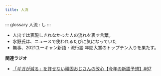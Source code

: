 ```yaml
---
title: 人流
---
```


::: glossary
人流 : し
:::

-   人出では表現しきれなかった人の流れを表す言葉。
-   水野氏は、ニュースで使われるたびに気になっていた
-   無事、2021ユーキャン新語・流行語 年間大賞のトップテン入りを果たす。

**関連ラジオ**

-   [「ギガが減る」を許せない頑固おじさんの改心【今年の新語予想】#67](https://www.youtube.com/watch?v=Fc8ugpF5_C8)

